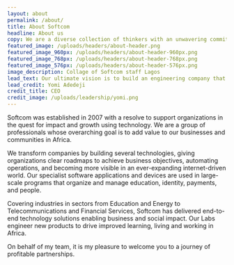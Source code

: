 ```yaml
---
layout: about
permalink: /about/
title: About Softcom
headline: About us
copy: We are a diverse collection of thinkers with an unwavering commitment to solving some of Africa’s biggest problems.
featured_image: /uploads/headers/about-header.png
featured_image_960px: /uploads/headers/about-header-960px.png
featured_image_768px: /uploads/headers/about-header-768px.png
featured_image_576px: /uploads/headers/about-header-576px.png
image_description: Collage of Softcom staff Lagos
lead_text: Our ultimate vision is to build an engineering company that will improve the way we live, learn and work in Africa.
lead_credit: Yomi Adedeji
credit_title: CEO
credit_image: /uploads/leadership/yomi.png
---
```

Softcom was established in 2007 with a resolve to support organizations in the quest for impact and growth using technology. We are a group of professionals whose overarching goal is to add value to our businesses and communities in Africa.

We transform companies by building several technologies, giving organizations clear roadmaps to achieve business objectives, automating operations, and becoming more visible in an ever-expanding internet-driven world. Our specialist software applications and devices are used in large-scale programs that organize and manage education, identity, payments, and people.


Covering industries in sectors from Education and Energy to Telecommunications and Financial Services, Softcom has delivered end-to-end technology solutions enabling business and social impact. Our Labs engineer new products to drive improved learning, living and working in Africa.

On behalf of my team, it is my pleasure to welcome you to a journey of profitable partnerships.